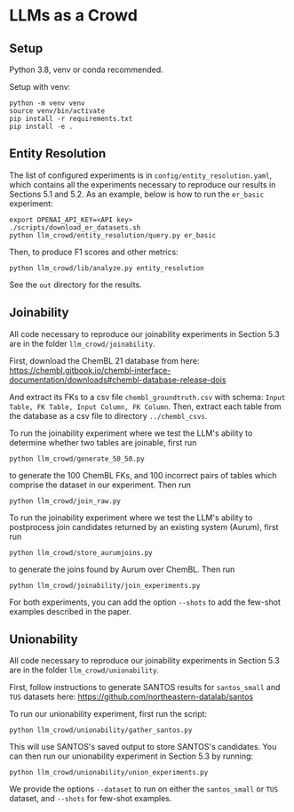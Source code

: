 # LLMs as a Crowd

## Setup
Python 3.8, venv or conda recommended.

Setup with venv:
```
python -m venv venv
source venv/bin/activate
pip install -r requirements.txt
pip install -e .
```

## Entity Resolution

The list of configured experiments is in `config/entity_resolution.yaml`, which contains all the experiments necessary to reproduce our results in Sections 5.1 and 5.2. As an example, below is how to run the `er_basic` experiment:
```
export OPENAI_API_KEY=<API key>
./scripts/download_er_datasets.sh
python llm_crowd/entity_resolution/query.py er_basic
```

Then, to produce F1 scores and other metrics:
```
python llm_crowd/lib/analyze.py entity_resolution
```

See the `out` directory for the results.

## Joinability

All code necessary to reproduce our joinability experiments in Section 5.3 are in the folder `llm_crowd/joinability`.

First, download the ChemBL 21 database from here: https://chembl.gitbook.io/chembl-interface-documentation/downloads#chembl-database-release-dois

And extract its FKs to a csv file ``chembl_groundtruth.csv`` with schema: ``Input Table, FK Table, Input Column, FK Column``.
Then, extract each table from the database as a csv file to directory ``../chembl_csvs``.

To run the joinability experiment where we test the LLM's ability to determine whether two tables are joinable, first run 
```
python llm_crowd/generate_50_50.py
```
to generate the 100 ChemBL FKs, and 100 incorrect pairs of tables which comprise the dataset in our experiment. Then run

```
python llm_crowd/join_raw.py
```
To run the joinability experiment where we test the LLM's ability to postprocess join candidates returned by an existing system (Aurum), first run 
```
python llm_crowd/store_aurumjoins.py
```
to generate the joins found by Aurum over ChemBL. Then run

```
python llm_crowd/joinability/join_experiments.py
```
For both experiments, you can add the option ``--shots`` to add the few-shot examples described in the paper.

## Unionability
All code necessary to reproduce our joinability experiments in Section 5.3 are in the folder `llm_crowd/unionability`.

First, follow instructions to generate SANTOS results for ``santos_small`` and ``TUS`` datasets here: https://github.com/northeastern-datalab/santos

To run our unionability experiment, first run the script:
```
python llm_crowd/unionability/gather_santos.py
```
This will use SANTOS's saved output to store SANTOS's candidates. You can then run our unionability experiment in Section 5.3 by running:

```
python llm_crowd/unionability/union_experiments.py
```
We provide the options ``--dataset`` to run on either the ``santos_small`` or ``TUS`` dataset, and ``--shots`` for few-shot examples.


